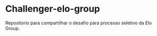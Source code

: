 # Challenger-elo-group
Repositorio para compartilhar o desafio para processo seletivo da Elo Group. 
